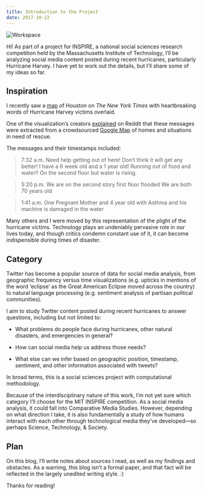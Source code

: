 ```yaml
---
title: Introduction to the Project
date: 2017-10-22
---
```


![Workspace]({{'/img/setup.png'|prepend:site.url}})

Hi! As part of a project for INSPIRE, a national social sciences research competition held by the Massachusetts Institute of Technology, I’ll be analyzing social media content posted during recent hurricanes, particularly Hurricane Harvey. I have yet to work out the details, but I’ll share some of my ideas so far.

## Inspiration

I recently saw a [map](https://www.nytimes.com/interactive/2017/08/30/us/houston-flood-rescue-cries-for-help.html) of Houston on *The New York Times* with heartbreaking words of Hurricane Harvey victims overlaid.

One of the visualization’s creators [explained](https://www.reddit.com/r/dataisbeautiful/comments/6x8fng/thousands_cried_for_help_as_houston_flooded_oc/) on Reddit that these messages were extracted from a crowdsourced [Google Map](https://www.google.com/maps/d/u/0/viewer?mid=1qmepB5HrFSthl1DyK7lG9slEabY&ll=29.749372349556896%2C-95.6675505611206) of homes and situations in need of rescue.

The messages and their timestamps included:

> 7:32 a.m. Need help getting out of here! Don’t think it will get any better! I have a 6 week old and a 1 year old! Running out of food and water!! On the second floor but water is rising.

> 5:20 p.m. We are on the second story first floor flooded We are both 70 years old

> 1:41 a.m. One Pregnant Mother and 4 year old with Asthma and his machine is damaged in the water

Many others and I were moved by this representation of the plight of the hurricane victims. Technology plays an undeniably pervasive role in our lives today, and though critics condemn constant use of it, it can become indispensible during times of disaster.

## Category

Twitter has become a popular source of data for social media analysis, from geographic frequency versus time visualizations (e.g. upticks in mentions of the word ‘eclipse’ as the Great American Eclipse moved across the country) to natural language processing (e.g. sentiment analysis of partisan political communities).

I aim to study Twitter content posted during recent hurricanes to answer questions, including but not limited to:

* What problems do people face during hurricanes, other natural disasters, and emergencies in general?

* How can social media help us address those needs?

* What else can we infer based on geographic position, timestamp, sentiment, and other information associated with tweets?

In broad terms, this is a social sciences project with computational methodology.

Because of the interdisciplinary nature of this work, I’m not yet sure which category I’ll choose for the MIT INSPIRE competition. As a social media analysis, it could fall into Comparative Media Studies. However, depending on what direction I take, it is also fundamentally a study of how humans interact with each other through technological media they’ve developed—so perhaps Science, Technology, & Society.

## Plan

On this blog, I’ll write notes about sources I read, as well as my findings and obstacles. As a warning, this blog isn’t a formal paper, and that fact will be reflected in the largely unedited writing style. :)

Thanks for reading!